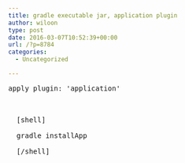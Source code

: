 ```yaml
---
title: gradle executable jar, application plugin
author: wiloon
type: post
date: 2016-03-07T10:52:39+00:00
url: /?p=8784
categories:
  - Uncategorized

---
```

<pre>apply plugin: 'application'



  [shell]

  gradle installApp

  [/shell]
